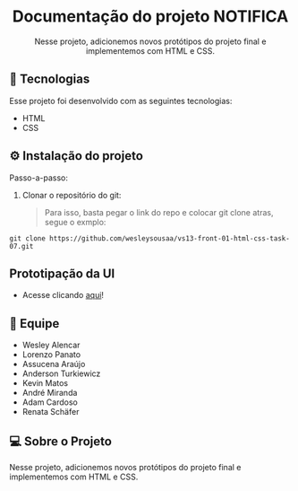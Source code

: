 <h1 align="center">Documentação do projeto NOTIFICA</h1>

<p align="center">
  Nesse projeto, adicionemos novos protótipos do projeto final e implementemos com HTML e CSS.<br/>
</p>

## 🚀 Tecnologias

Esse projeto foi desenvolvido com as seguintes tecnologias:

- HTML
- CSS

## ⚙️ Instalação do projeto

Passo-a-passo:

1. Clonar o repositório do git:
   > Para isso, basta pegar o link do repo e colocar git clone atras, segue o exmplo:

```
git clone https://github.com/wesleysousaa/vs13-front-01-html-css-task-07.git
```

## Prototipação da UI

- Acesse clicando [aqui](https://www.figma.com/file/ycc6RDJ19paG7m9dRoSh4b/Desenvolvimento-do-Conceito-do-Sistema---Task-TIME-07?type=design&node-id=140-501&mode=design&t=LybBb3iw349NWURm-0)!

## 👥 Equipe

- Wesley Alencar
- Lorenzo Panato
- Assucena Araújo
- Anderson Turkiewicz
- Kevin Matos
- André Miranda
- Adam Cardoso
- Renata Schäfer

## 💻 Sobre o Projeto

Nesse projeto, adicionemos novos protótipos do projeto final e implementemos com HTML e CSS.

